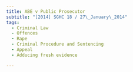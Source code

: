 ```yaml
---
title: ABE v Public Prosecutor 
subtitle: "[2014] SGHC 18 / 27\_January\_2014"
tags:
  - Criminal Law
  - Offences
  - Rape
  - Criminal Procedure and Sentencing
  - Appeal
  - Adducing fresh evidence

---
```


